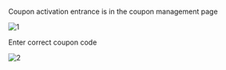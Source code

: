 Coupon activation entrance is in the coupon management page

![1](https://github.com/jdcloudcom/en/blob/en-signin-signup/image/Finance/coupon/activate-coupon-e-1.png)

Enter correct coupon code

![2](https://github.com/jdcloudcom/en/blob/en-signin-signup/image/Coupon-Manage/activate-coupon-e-2.png)

